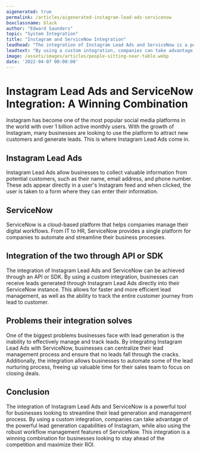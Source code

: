 ```yaml
---
aigenerated: true
permalink: /articles/aigenerated-instagram-lead-ads-servicenow
boxclassname: black
author: "Edward Saunders"
topic: "System Integration"
title: "Instagram and ServiceNow Integration"
leadhead: "The integration of Instagram Lead Ads and ServiceNow is a powerful tool for businesses looking to streamline their lead generation and management process"
leadtext: "By using a custom integration, companies can take advantage of the powerful lead generation capabilities of Instagram, while also using the robust workflow management features of ServiceNow. This integration is a winning combination for businesses looking to stay ahead of the competition and maximize their ROI."
image: /assets/images/articles/people-sitting-near-table.webp
date: '2022-04-07 00:00:00'
---
```

<div class="arttext">  <h1>Instagram Lead Ads and ServiceNow Integration: A Winning Combination</h1>
  
  <p>Instagram has become one of the most popular social media platforms in the world with over 1 billion active monthly users. With the growth of Instagram, many businesses are looking to use the platform to attract new customers and generate leads. This is where Instagram Lead Ads come in.</p>

  <h2>Instagram Lead Ads</h2>

  <p>Instagram Lead Ads allow businesses to collect valuable information from potential customers, such as their name, email address, and phone number. These ads appear directly in a user's Instagram feed and when clicked, the user is taken to a form where they can enter their information.</p>

  <h2>ServiceNow</h2>

  <p>ServiceNow is a cloud-based platform that helps companies manage their digital workflows. From IT to HR, ServiceNow provides a single platform for companies to automate and streamline their business processes.</p>

  <h2>Integration of the two through API or SDK</h2>

  <p>The integration of Instagram Lead Ads and ServiceNow can be achieved through an API or SDK. By using a custom integration, businesses can receive leads generated through Instagram Lead Ads directly into their ServiceNow instance. This allows for faster and more efficient lead management, as well as the ability to track the entire customer journey from lead to customer.</p>

  <h2>Problems their integration solves</h2>

  <p>One of the biggest problems businesses face with lead generation is the inability to effectively manage and track leads. By integrating Instagram Lead Ads with ServiceNow, businesses can centralize their lead management process and ensure that no leads fall through the cracks. Additionally, the integration allows businesses to automate some of the lead nurturing process, freeing up valuable time for their sales team to focus on closing deals.</p>

  <h2>Conclusion</h2>

  <p>The integration of Instagram Lead Ads and ServiceNow is a powerful tool for businesses looking to streamline their lead generation and management process. By using a custom integration, companies can take advantage of the powerful lead generation capabilities of Instagram, while also using the robust workflow management features of ServiceNow. This integration is a winning combination for businesses looking to stay ahead of the competition and maximize their ROI.</p>
  
</div>